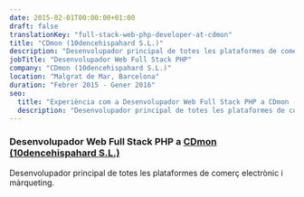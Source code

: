 ```yaml
---
date: 2015-02-01T00:00:00+01:00
draft: false
translationKey: "full-stack-web-php-developer-at-cdmon"
title: "CDmon (10dencehispahard S.L.)"
description: "Desenvolupador principal de totes les plataformes de comerç electrònic i màrqueting."
jobTitle: "Desenvolupador Web Full Stack PHP"
company: "CDmon (10dencehispahard S.L.)"
location: "Malgrat de Mar, Barcelona"
duration: "Febrer 2015 - Gener 2016"
seo:
  title: "Experiència com a Desenvolupador Web Full Stack PHP a CDmon (10dencehispahard S.L.)"
  description: "Desenvolupador principal de totes les plataformes de comerç electrònic i màrqueting."
---
```

### Desenvolupador Web Full Stack PHP a [CDmon (10dencehispahard S.L.)](https://www.cdmon.com)

Desenvolupador principal de totes les plataformes de comerç electrònic i màrqueting.
